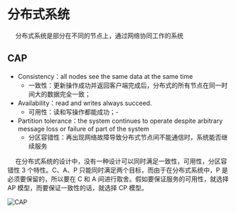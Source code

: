 # 分布式系统

&emsp; 分布式系统是部分在不同的节点上，通过网络协同工作的系统

## CAP

- Consistency：all nodes see the same data at the same time
  - 一致性：更新操作成功并返回客户端完成后，分布式的所有节点在同一时间大的数据完全一致；
- Availability：read and writes always succeed.
  - 可用性：读和写操作都能成功；-
- Partition tolerance：the system continues to operate despite arbitrary message loss or failure of part of the system
  - 分区容错性：再出现网络故障导致分布式节点间不能通信时，系统能否继续服务

&emsp; 在分布式系统的设计中，没有一种设计可以同时满足一致性，可用性，分区容错性 3 个特性。C、A、P 只能同时满足两个目标，而由于在分布式系统中，P 是必须要保留的，所以要在 C 和 A 间进行取舍。假如要保证服务的可用性，就选择 AP 模型，而要保证一致性的话，就选择 CP 模型。

![CAP](/public/distributed/distributedSystem/CAP.png)
